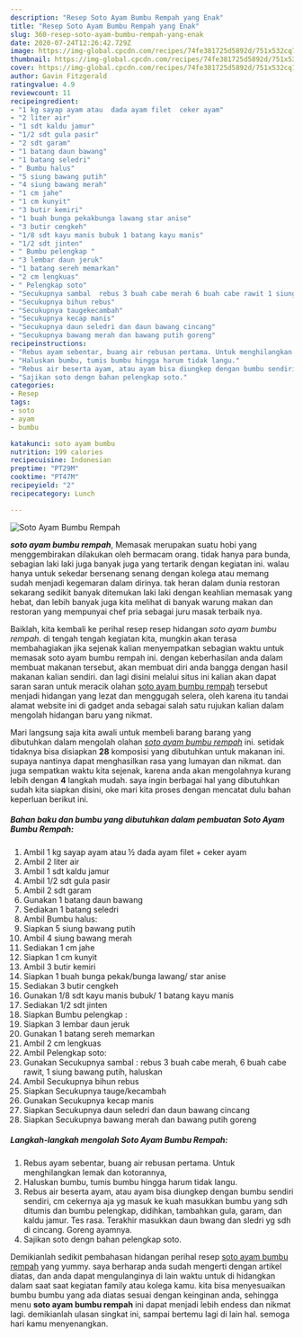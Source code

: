 ```yaml
---
description: "Resep Soto Ayam Bumbu Rempah yang Enak"
title: "Resep Soto Ayam Bumbu Rempah yang Enak"
slug: 360-resep-soto-ayam-bumbu-rempah-yang-enak
date: 2020-07-24T12:26:42.729Z
image: https://img-global.cpcdn.com/recipes/74fe381725d5892d/751x532cq70/soto-ayam-bumbu-rempah-foto-resep-utama.jpg
thumbnail: https://img-global.cpcdn.com/recipes/74fe381725d5892d/751x532cq70/soto-ayam-bumbu-rempah-foto-resep-utama.jpg
cover: https://img-global.cpcdn.com/recipes/74fe381725d5892d/751x532cq70/soto-ayam-bumbu-rempah-foto-resep-utama.jpg
author: Gavin Fitzgerald
ratingvalue: 4.9
reviewcount: 11
recipeingredient:
- "1 kg sayap ayam atau  dada ayam filet  ceker ayam"
- "2 liter air"
- "1 sdt kaldu jamur"
- "1/2 sdt gula pasir"
- "2 sdt garam"
- "1 batang daun bawang"
- "1 batang seledri"
- " Bumbu halus"
- "5 siung bawang putih"
- "4 siung bawang merah"
- "1 cm jahe"
- "1 cm kunyit"
- "3 butir kemiri"
- "1 buah bunga pekakbunga lawang star anise"
- "3 butir cengkeh"
- "1/8 sdt kayu manis bubuk 1 batang kayu manis"
- "1/2 sdt jinten"
- " Bumbu pelengkap "
- "3 lembar daun jeruk"
- "1 batang sereh memarkan"
- "2 cm lengkuas"
- " Pelengkap soto"
- "Secukupnya sambal  rebus 3 buah cabe merah 6 buah cabe rawit 1 siung bawang putih haluskan"
- "Secukupnya bihun rebus"
- "Secukupnya taugekecambah"
- "Secukupnya kecap manis"
- "Secukupnya daun seledri dan daun bawang cincang"
- "Secukupnya bawang merah dan bawang putih goreng"
recipeinstructions:
- "Rebus ayam sebentar, buang air rebusan pertama. Untuk menghilangkan lemak dan kotorannya,"
- "Haluskan bumbu, tumis bumbu hingga harum tidak langu."
- "Rebus air beserta ayam, atau ayam bisa diungkep dengan bumbu sendiri sendiri, cm cekernya aja yg masuk ke kuah masukkan bumbu yang sdh ditumis dan bumbu pelengkap, didihkan, tambahkan gula, garam, dan kaldu jamur. Tes rasa. Terakhir masukkan daun bwang dan sledri yg sdh di cincang. Goreng ayamnya."
- "Sajikan soto dengn bahan pelengkap soto."
categories:
- Resep
tags:
- soto
- ayam
- bumbu

katakunci: soto ayam bumbu 
nutrition: 199 calories
recipecuisine: Indonesian
preptime: "PT29M"
cooktime: "PT47M"
recipeyield: "2"
recipecategory: Lunch

---
```



![Soto Ayam Bumbu Rempah](https://img-global.cpcdn.com/recipes/74fe381725d5892d/751x532cq70/soto-ayam-bumbu-rempah-foto-resep-utama.jpg)

<b><i>soto ayam bumbu rempah</i></b>, Memasak merupakan suatu hobi yang menggembirakan dilakukan oleh bermacam orang. tidak hanya para bunda, sebagian laki laki juga banyak juga yang tertarik dengan kegiatan ini. walau hanya untuk sekedar bersenang senang dengan kolega atau memang sudah menjadi kegemaran dalam dirinya. tak heran dalam dunia restoran sekarang sedikit banyak ditemukan laki laki dengan keahlian memasak yang hebat, dan lebih banyak juga kita melihat di banyak warung makan dan restoran yang mempunyai chef pria sebagai juru masak terbaik nya.



Baiklah, kita kembali ke perihal resep resep hidangan <i>soto ayam bumbu rempah</i>. di tengah tengah kegiatan kita, mungkin akan terasa membahagiakan jika sejenak kalian menyempatkan sebagian waktu untuk memasak soto ayam bumbu rempah ini. dengan keberhasilan anda dalam membuat makanan tersebut, akan membuat diri anda bangga dengan hasil makanan kalian sendiri. dan lagi disini melalui situs ini kalian akan dapat saran saran untuk meracik olahan <u>soto ayam bumbu rempah</u> tersebut menjadi hidangan yang lezat dan menggugah selera, oleh karena itu tandai alamat website ini di gadget anda sebagai salah satu rujukan kalian dalam mengolah hidangan baru yang nikmat.


Mari langsung saja kita awali untuk membeli barang barang yang dibutuhkan dalam mengolah olahan <u><i>soto ayam bumbu rempah</i></u> ini. setidak tidaknya bisa disiapkan <b>28</b> komposisi yang dibutuhkan untuk makanan ini. supaya nantinya dapat menghasilkan rasa yang lumayan dan nikmat. dan juga sempatkan waktu kita sejenak, karena anda akan mengolahnya kurang lebih dengan <b>4</b> langkah mudah. saya ingin berbagai hal yang dibutuhkan sudah kita siapkan disini, oke mari kita proses dengan mencatat dulu bahan keperluan berikut ini.

<!--inarticleads1-->

##### Bahan baku dan bumbu yang dibutuhkan dalam pembuatan Soto Ayam Bumbu Rempah:

1. Ambil 1 kg sayap ayam atau ½ dada ayam filet + ceker ayam
1. Ambil 2 liter air
1. Ambil 1 sdt kaldu jamur
1. Ambil 1/2 sdt gula pasir
1. Ambil 2 sdt garam
1. Gunakan 1 batang daun bawang
1. Sediakan 1 batang seledri
1. Ambil  Bumbu halus:
1. Siapkan 5 siung bawang putih
1. Ambil 4 siung bawang merah
1. Sediakan 1 cm jahe
1. Siapkan 1 cm kunyit
1. Ambil 3 butir kemiri
1. Siapkan 1 buah bunga pekak/bunga lawang/ star anise
1. Sediakan 3 butir cengkeh
1. Gunakan 1/8 sdt kayu manis bubuk/ 1 batang kayu manis
1. Sediakan 1/2 sdt jinten
1. Siapkan  Bumbu pelengkap :
1. Siapkan 3 lembar daun jeruk
1. Gunakan 1 batang sereh memarkan
1. Ambil 2 cm lengkuas
1. Ambil  Pelengkap soto:
1. Gunakan Secukupnya sambal : rebus 3 buah cabe merah, 6 buah cabe rawit, 1 siung bawang putih, haluskan
1. Ambil Secukupnya bihun rebus
1. Siapkan Secukupnya tauge/kecambah
1. Gunakan Secukupnya kecap manis
1. Siapkan Secukupnya daun seledri dan daun bawang cincang
1. Siapkan Secukupnya bawang merah dan bawang putih goreng




<!--inarticleads2-->

##### Langkah-langkah mengolah Soto Ayam Bumbu Rempah:

1. Rebus ayam sebentar, buang air rebusan pertama. Untuk menghilangkan lemak dan kotorannya,
1. Haluskan bumbu, tumis bumbu hingga harum tidak langu.
1. Rebus air beserta ayam, atau ayam bisa diungkep dengan bumbu sendiri sendiri, cm cekernya aja yg masuk ke kuah masukkan bumbu yang sdh ditumis dan bumbu pelengkap, didihkan, tambahkan gula, garam, dan kaldu jamur. Tes rasa. Terakhir masukkan daun bwang dan sledri yg sdh di cincang. Goreng ayamnya.
1. Sajikan soto dengn bahan pelengkap soto.




Demikianlah sedikit pembahasan hidangan perihal resep <u>soto ayam bumbu rempah</u> yang yummy. saya berharap anda sudah mengerti dengan artikel diatas, dan anda dapat mengulanginya di lain waktu untuk di hidangkan dalam saat saat kegiatan family atau kolega kamu. kita bisa menyesuaikan bumbu bumbu yang ada diatas sesuai dengan keinginan anda, sehingga menu <b>soto ayam bumbu rempah</b> ini dapat menjadi lebih endess dan nikmat lagi. demikianlah ulasan singkat ini, sampai bertemu lagi di lain hal. semoga hari kamu menyenangkan.
